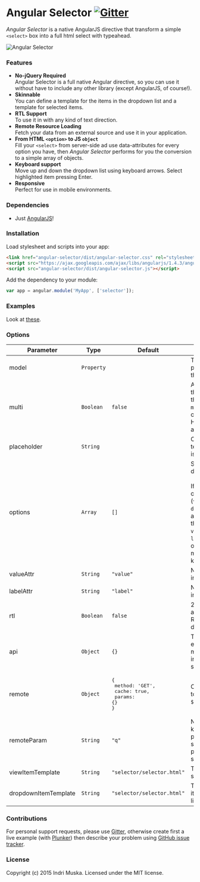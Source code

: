 # Angular Selector [![Gitter](https://badges.gitter.im/Join%20Chat.svg)](https://gitter.im/indrimuska/angular-selector?utm_source=badge&utm_medium=badge&utm_campaign=pr-badge)

*Angular Selector* is a native AngularJS directive that transform a simple `<select>` box into a full html select with typeahead.

![Angular Selector](https://cloud.githubusercontent.com/assets/1561134/9519130/6617db5c-4cbc-11e5-8578-e123de99d23f.png)

### Features

* **No-jQuery Required**<br>
  Angular Selector is a full native Angular directive, so you can use it without have to include any other library (except AngularJS, of course!).
* **Skinnable**<br>
  You can define a template for the items in the dropdown list and a template for selected items.
* **RTL Support**<br>
  To use it in with any kind of text direction.
* **Remote Resource Loading**<br>
  Fetch your data from an external source and use it in your application.
* **From HTML `<option>` to JS `object`**<br>
  Fill your `<select>` from server-side ad use data-attributes for every option you have, then *Angular Selector* performs for you the conversion to a simple array of objects.
* **Keyboard support**<br>
  Move up and down the dropdown list using keyboard arrows. Select highlighted item pressing Enter.
* **Responsive**<br>
  Perfect for use in mobile environments.

### Dependencies

* Just [AngularJS](https://angularjs.org/)!

### Installation

Load stylesheet and scripts into your app:

```html
<link href="angular-selector/dist/angular-selector.css" rel="stylesheet">
<script src="https://ajax.googleapis.com/ajax/libs/angularjs/1.4.3/angular.min.js"></script>
<script src="angular-selector/dist/angular-selector.js"></script>
```

Add the dependency to your module:
```javascript
var app = angular.module('MyApp', ['selector']);
```

### Examples

Look at [these](http://indrimuska.github.io/angular-selector/).

### Options

Parameter | Type | Default | Description
---|---|---|---
model | `Property` | | Two-way binding property that models the `select` view.
multi | `Boolean` | `false` | Allows to select more than one value. Note the name is `multi` not `multiple` to avoid collisions with the HTML5 multiple attribute.
placeholder | `String` | | Optional placeholder text to display if input is empty.
options | `Array` | `[]` | Set of options to display.<br><br>If you don't use a custom template (`viewItemTemplate` and `dropdownItemTemplate`) and you don't change the default values of `valueAttr` and `labelAttr`, each option in this array must contain a `label` key and a `value` key.
valueAttr | `String` | `"value"` | Name of the value key in options array.
labelAttr | `String` | `"label"` | Name of the label key in options array.
rtl | `Boolean` | `false` | 2-way bindable attribute to set a Right-To-Left text direction.
api | `Object` | `{}` | This object is equipped with the methods for interacting with the selector.
remote | `Object` | <pre>{<br>  method: 'GET',<br>  cache: true,<br>  params: {}<br>}</pre> | Configuration object to pass to the native `$http` service ([docs](https://docs.angularjs.org/api/ng/service/$http#usage)).
remoteParam | `String` | `"q"` | Name of the query key in the remote parameter object. You should use this parameter to perform server-side filtering.
viewItemTemplate | `String` | `"selector/selector.html"` | Template URL of selected item(s).
dropdownItemTemplate | `String` | `"selector/selector.html"` | Template URL of each item in the dropdown list.

### Contributions

For personal support requests, please use [Gitter](https://gitter.im/indrimuska/angular-selector), otherwise create first a live example (with [Plunker](http://plnkr.co/)) then describe your problem using [GitHub issue tracker](https://github.com/indrimuska/angular-selector/issues/new).

### License

Copyright (c) 2015 Indri Muska. Licensed under the MIT license.
